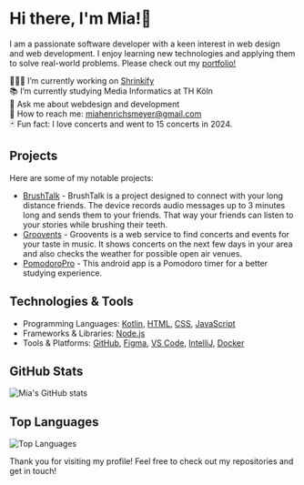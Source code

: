 # Hi there, I'm Mia!🌟 
I am a passionate software developer with a keen interest in web design and web development. I enjoy learning new technologies and applying them to solve real-world problems.
Please check out my [portfolio!](https://miahenri.github.io/mia-portfolio/)

👩🏽‍💻 I’m currently working on [Shrinkify](https://github.com/ricardotimmr/entwicklungsprojekt-shrinkify)<br>
📚 I’m currently studying Media Informatics at TH Köln<br>
💬 Ask me about webdesign and development<br>
📮 How to reach me: miahenrichsmeyer@gmail.com<br>
🃏 Fun fact: I love concerts and went to 15 concerts in 2024.<br>

## Projects
Here are some of my notable projects:

- [BrushTalk](https://github.com/ricardotimmr/iot-brushtalkdevice) - BrushTalk is a project designed to connect with your long distance friends. The device records audio messages up to 3 minutes long and sends them to your friends. That way your friends can listen to your stories while brushing their teeth.
- [Groovents](https://github.com/ricardotimmr/timm_henrichsmeyer_zink_GDW_WS2324) - Groovents is a web service to find concerts and events for your taste in music. It shows concerts on the next few days in your area and also checks the weather for possible open air venues.
- [PomodoroPro](https://git-ce.rwth-aachen.de/moxdlab/moco2024/pomodopro-team22) - This android app is a Pomodoro timer for a better studying experience.


## Technologies & Tools
- Programming Languages: [Kotlin](https://kotlinlang.org/docs/home.html),
[HTML](https://developer.mozilla.org/en-US/docs/Web/HTML), 
[CSS](https://developer.mozilla.org/en-US/docs/Web/CSS),
[JavaScript](https://developer.mozilla.org/en-US/docs/Web/JavaScript)
- Frameworks & Libraries: [Node.js](https://img.shields.io/badge/-Node.js-339933?style=flat&logo=nodedotjs&logoColor=white)
- Tools & Platforms: [GitHub](https://github.com),
[Figma](https://www.figma.com/de-de/),
[VS Code](https://code.visualstudio.com), 
[IntelliJ](https://www.jetbrains.com/de-de/idea/),
[Docker](https://www.docker.com/get-started/)

## GitHub Stats
![Mia's GitHub stats](https://github-readme-stats.vercel.app/api?username=miahenri&show_icons=true&theme=radical)

## Top Languages
![Top Languages](https://github-readme-stats.vercel.app/api/top-langs/?username=miahenri&layout=compact&theme=radical)

Thank you for visiting my profile!
Feel free to check out my repositories and get in touch!
